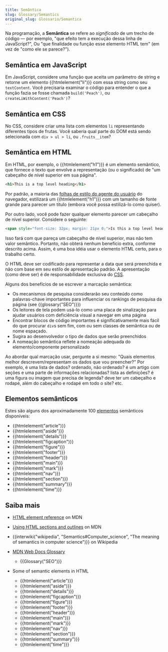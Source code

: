 ```yaml
---
title: Semântica
slug: Glossary/Semantics
original_slug: Glossario/Semantica
---
```

Na programação, a **Semântica** se refere ao _significado_ de um trecho de código — por exemplo, "que efeito tem a execução dessa linha de JavaScript?", Ou "que finalidade ou função esse elemento HTML tem" (em vez de "como ele se parece?").

## Semântica em JavaScript

Em JavaScript, considere uma função que aceita um parâmetro de string e retorne um elemento {{htmlelement("li")}} com essa string como seu `textContent`. Você precisaria examinar o código para entender o que a função fazia se fosse chamada `build('Peach')`, ou `createLiWithContent('Peach')`?

## Semântica em CSS

No CSS, considere criar uma lista com elementos `li` representando diferentes tipos de frutas. Você saberia qual parte do DOM está sendo selecionada com `div > ul > li`, ou `.fruits__item`?

## Semântica em HTML

Em HTML, por exemplo, o {{htmlelement("h1")}} é um elemento semântico, que fornece o texto que envolve a representação (ou o significado) de "um cabeçalho de nível superior em sua página".

```html
<h1>This is a top level heading</h1>
```

Por padrão, a maioria das [folhas de estilo do agente do usuário](/pt-BR/docs/Web/CSS/Cascade#User-agent_stylesheets) do navegador, estilizará um {{htmlelement("h1")}} com um tamanho de fonte grande para parecer um título (embora você possa estilizá-lo como quiser).

Por outro lado, você pode fazer qualquer elemento parecer um cabeçalho de nível superior. Considere o seguinte:

```html
<span style="font-size: 32px; margin: 21px 0;">Is this a top level heading?</span>
```

Isso fará com que pareça um cabeçalho de nível superior, mas não tem valor semântico. Portanto, não obterá nenhum benefício extra, conforme descrito acima. Assim, é uma boa idéia usar o elemento HTML certo, para o trabalho certo.

O HTML deve ser codificado para representar a data que será preenchida e não com base em seu estilo de apresentação padrão. A apresentação (como deve ser) é de responsabilidade exclusiva do [CSS](/pt-BR/docs/Web/CSS).

Alguns dos benefícios de se escrever a marcação semântica:

- Os mecanismos de pesquisa considerarão seu conteúdo como palavras-chave importantes para influenciar os rankings de pesquisa da página (see {{glossary("SEO")}})
- Os leitores de tela podem usá-lo como uma placa de sinalização para ajudar usuários com deficiência visual a navegar em uma página
- Encontrar blocos de código importantes é significativamente mais fácil do que procurar `div`s sem fim, com ou sem classes de semântica ou de nome espaçado.
- Sugira ao desenvolvedor o tipo de dados que serão preenchidos
- A nomeação semântica reflete a nomeação adequada do elemento/componente personalizado

Ao abordar qual marcação usar, pergunte a si mesmo: "Quais elementos melhor descrevem/representam os dados que vou preencher?" Por exemplo, é uma lista de dados? ordenado, não ordenado? é um artigo com seções e uma parte de informações relacionadas? lista as definições? é uma figura ou imagem que precisa de legenda? deve ter um cabeçalho e rodapé, além do cabeçalho e rodapé em todo o site? etc.

## Elementos semânticos

Estes são alguns dos aproximadamente 100 [elementos](/pt-BR/docs/Web/HTML/Element) semânticos disponíveis:

- {{htmlelement("article")}}
- {{htmlelement("aside")}}
- {{htmlelement("details")}}
- {{htmlelement("figcaption")}}
- {{htmlelement("figure")}}
- {{htmlelement("footer")}}
- {{htmlelement("header")}}
- {{htmlelement("main")}}
- {{htmlelement("mark")}}
- {{htmlelement("nav")}}
- {{htmlelement("section")}}
- {{htmlelement("summary")}}
- {{htmlelement("time")}}

## Saiba mais

- [HTML element reference](/pt-BR/docs/Web/HTML/Element#Inline_text_semantics) on MDN
- [Using HTML sections and outlines](/pt-BR/docs/Web/Guide/HTML/Using_HTML_sections_and_outlines#Problems_solved_by_HTML5) on MDN
- {{interwiki("wikipedia", "Semantics#Computer_science", "The meaning of semantics in computer science")}} on Wikipedia
- [MDN Web Docs Glossary](/pt-BR/docs/Glossary)

  - {{Glossary("SEO")}}

- Some of semantic elements in HTML

  - {{htmlelement("article")}}
  - {{htmlelement("aside")}}
  - {{htmlelement("details")}}
  - {{htmlelement("figcaption")}}
  - {{htmlelement("figure")}}
  - {{htmlelement("footer")}}
  - {{htmlelement("header")}}
  - {{htmlelement("main")}}
  - {{htmlelement("mark")}}
  - {{htmlelement("nav")}}
  - {{htmlelement("section")}}
  - {{htmlelement("summary")}}
  - {{htmlelement("time")}}

